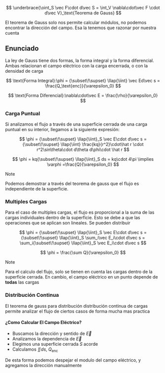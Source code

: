 $$
\underbrace{\oint_S \vec F\cdot d\vec S = \int_V \nabla\cdot\vec F \cdot d\vec V}_\text{Teorema de Gauss}
$$

El teorema de Gauss solo nos permite calcular módulos, no podemos encontrar la dirección del campo. Esa la tenemos que razonar por nuestra cuenta

## Enunciado

La ley de Gauss tiene dos formas, la forma integral y la forma diferencial. Ambas relacionan el campo eléctrico con la carga encerrada, o con la densidad de carga

$$
\text{Forma Integral}:\phi = {\subset\!\supset} \llap{\iint} \vec Ed\vec s = \frac{Q_\text{enc}}{\varepsilon_0}
$$

$$
\text{Forma Diferencial}:\nabla\cdot\vec E = \frac{\rho}{\varepsilon_0}
$$

### Carga Puntual

Si analizamos el flujo a través de una superficie cerrada de una carga puntual en su interior, llegamos a la siguiente expresión:

$$
\phi = {\subset\!\supset} \llap{\iint}_S \vec E\cdot d\vec s = {\subset\!\supset} \llap{\iint} \frac{kq}{r^2}\cdot\hat r \cdot r^2\sin\theta\cdot d\theta d\phi\cdot \hat r
$$

$$
\phi = kq{\subset\!\supset} \llap{\iint}_S ds = kq\cdot 4\pi \implies \varphi =\frac{Q}{\varepsilon_0}
$$

> [!note]
> Podemos demostrar a través del teorema de gauss que el flujo es independiente de la superficie.

### Multiples Cargas

Para el caso de multiples cargas, el flujo es proporcional a la suma de las cargas individuales dentro de la superficie. Esto se debe a que las operaciones que se aplican son lineales. Se pueden distribuir

$$
\phi = {\subset\!\supset} \llap{\iint}_S \vec E\cdot d\vec s = {\subset\!\supset} \llap{\iint}_S \sum_i\vec E_i\cdot d\vec s = \sum_i{\subset\!\supset} \llap{\iint}_S \vec E_i\cdot d\vec s
$$

$$
\phi = \frac{\sum Q}{\varepsilon_0}
$$

> [!note]
> Para el calculo del flujo, solo se tienen en cuenta las cargas dentro de la superficie cerrada. En cambio, el campo eléctrico en un punto depende de **todas** las cargas

### Distribución Continua

El teorema de gauss para distribución distribución continua de cargas permite analizar el flujo de ciertos casos de forma mucha mas practica

#### ¿Como Calcular El Campo Eléctrico?

- Buscamos la dirección y sentido de $\vec E$
- Analizamos la dependencia de $\vec E$
- Elegimos una superficie cerrada $S$ acorde
- Calculamos $\iint ds$, $Q_\text{enc}$

De esta forma podemos despejar el modulo del campo eléctrico, y agregamos la dirección manualmente
